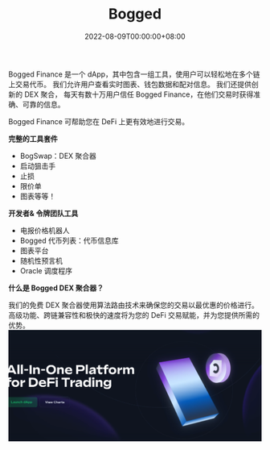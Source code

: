 ﻿---
title: "Bogged"
description: “在 Pancakeswap、ApeSwap 等平台上交易、下限价单、止损和检查每个代币的图表。”
date: 2022-08-09T00:00:00+08:00
lastmod: 2022-08-09T00:00:00+08:00
draft: false
authors: ["ovorr"]
featuredImage: "bogged.png"
tags: ["Exchanges","Bogged"]
categories: ["nfts"]
nfts: ["Exchanges"]
blockchain: ""
website: "https://dappradar.com/deeplink/6334"
twitter: "https://twitter.com/boggedfinance"
discord: "https://discord.gg/boggedfinance"
telegram: "https://t.me/boggedfinance"
github: ""
youtube: ""
twitch: ""
facebook: "https://facebook.com/boggedfinance"
instagram: ""
reddit: "https://reddit.com/r/bogtools"
medium: ""
steam: ""
gitbook: ""
googleplay: ""
appstore: ""
status: "Live"
weight: 
lightgallery: true
toc: true
pinned: false
recommend: false
recommend1: false
---
<p>Bogged Finance 是一个 dApp，其中包含一组工具，使用户可以轻松地在多个链上交易代币。 我们允许用户查看实时图表、钱包数据和配对信息。 我们还提供创新的 DEX 聚合，&nbsp;每天有数十万用户信任 Bogged Finance，在他们交易时获得准确、可靠的信息。</p>
<p>Bogged Finance 可帮助您在 DeFi 上更有效地进行交易。</p>
<p><strong>完整的工具套件</strong></p>
<ul>
   <li>BogSwap：DEX 聚合器</li>
   <li>启动狙击手</li>
   <li>止损</li>
   <li>限价单</li>
   <li>图表等等！</li>
</ul>
<p><strong>开发者&amp; 令牌团队工具</strong></p>
<ul>
   <li>电报价格机器人</li>
   <li>Bogged 代币列表：代币信息库</li>
   <li>图表平台</li>
   <li>随机性预言机</li>
   <li>Oracle 调度程序</li>
</ul>

**什么是 Bogged DEX 聚合器？**

我们的免费 DEX 聚合器使用算法路由技术来确保您的交易以最优惠的价格进行。 高级功能、跨链兼容性和极快的速度将为您的 DeFi 交易赋能，并为您提供所需的优势。![a](a.png)